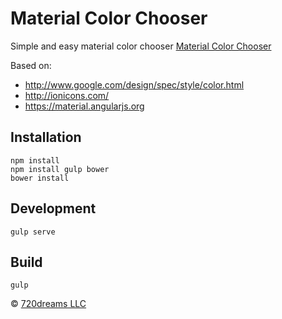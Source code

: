 # Material Color Chooser

Simple and easy material color chooser [Material Color Chooser](http://material.720dreams.com)

Based on:

* http://www.google.com/design/spec/style/color.html
* http://ionicons.com/
* https://material.angularjs.org

## Installation

```
npm install
npm install gulp bower
bower install
```

## Development

```
gulp serve
```

## Build

```
gulp
```

© [720dreams LLC](http://720dreams.com)

